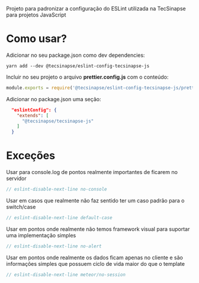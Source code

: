 Projeto para padronizar a configuração do ESLint utilizada na TecSinapse para projetos JavaScript

# Como usar?

Adicionar no seu package.json como dev dependencies:
```
yarn add --dev @tecsinapse/eslint-config-tecsinapse-js
```

Incluir no seu projeto o arquivo **prettier.config.js** com o conteúdo:
```javascript
module.exports = require('@tecsinapse/eslint-config-tecsinapse-js/prettier.config');
```

Adicionar no package.json uma seção:
```json
  "eslintConfig": {
    "extends": [
      "@tecsinapse/tecsinapse-js"
    ]
  }
```


# Exceções

Usar para console.log de pontos realmente importantes de ficarem no servidor
```javascript
// eslint-disable-next-line no-console
``` 
Usar em casos que realmente não faz sentido ter um caso padrão para o switch/case
```javascript
// eslint-disable-next-line default-case
```
Usar em pontos onde realmente não temos framework visual para suportar uma implementação simples
```javascript
// eslint-disable-next-line no-alert
```
Usar em pontos onde realmente os dados ficam apenas no cliente e são informações simples que possuem ciclo de vida maior do que o template
```javascript
// eslint-disable-next-line meteor/no-session
``` 